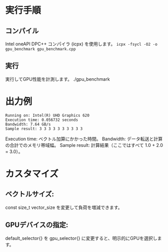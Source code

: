 # 実行手順
## コンパイル
Intel oneAPI DPC++ コンパイラ (icpx) を使用します。
```icpx -fsycl -O2 -o gpu_benchmark gpu_benchmark.cpp```
## 実行
実行してGPU性能を計測します。
./gpu_benchmark

# 出力例
```
Running on: Intel(R) UHD Graphics 620
Execution time: 0.056732 seconds
Bandwidth: 7.64 GB/s
Sample result: 3 3 3 3 3 3 3 3 3 3
```
Execution time: ベクトル加算にかかった時間。
Bandwidth: データ転送と計算の合計でのメモリ帯域幅。
Sample result: 計算結果（ここではすべて 1.0 + 2.0 = 3.0）。

# カスタマイズ
## ベクトルサイズ:
const size_t vector_size を変更して負荷を増減できます。
## GPUデバイスの指定:
default_selector{} を gpu_selector{} に変更すると、明示的にGPUを選択します。
